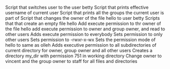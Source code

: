 Script that switches user to the user betty
Script that prints effective username of current user
Script that prints all the groups the current user is part of
Script that changes the owner of the file hello to user betty
Scripts that that create an empty file hello
Add execute permission to thr owner of the file hello
add execute permission to owner and group owner, and read to other users
Adds execute permission to everybody
Sets permission to only other users
Sets permission to -rwxr-x-wx
Sets the permission mode of hello to same as olleh
Adds executive permission to all subdirectories of current directory for owner, group owner and all other users
Creates a directory my_dir with permission 751 in working directory
Change owner to vincent and the group owner to staff for all files and directories

